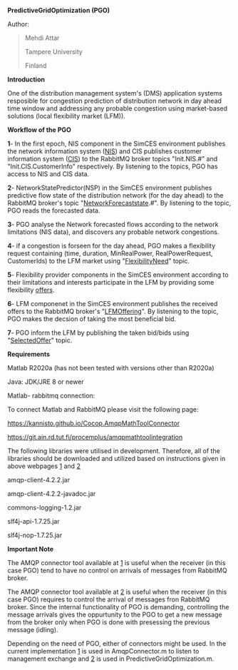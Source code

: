 **PredictiveGridOptimization (PGO)**

Author:

> Mehdi Attar
>
> Tampere University
>
> Finland

**Introduction**

One of the distribution management system's (DMS) application systems resposible for congestion prediction of distribution network in day ahead time window and addressing any probable congestion using market-based solutions (local flexibility market (LFM)).

**Workflow of the PGO**

**1**- In the first epoch, NIS component in the SimCES environment publishes the network information system ([NIS](https://simcesplatform.github.io/energy_msg-init-nis-networkcomponentinfo/)) and CIS publishes customer information system ([CIS](https://simcesplatform.github.io/energy_msg-init-cis-customerinfo/)) to the RabbitMQ broker topics "Init.NIS.#" and "Init.CIS.CustomerInfo" respectively. By listening to the topics, PGO has access to NIS and CIS data.

**2**- NetworkStatePredictor(NSP) in the SimCES environment publishes predictive flow state of the distribution network (for the day ahead) to the RabbitMQ broker's topic "[NetworkForecaststate](https://simcesplatform.github.io/energy_msg-networkforecaststate-voltage/).#". By listening to the topic, PGO reads the forecasted data.

**3**- PGO analyse the Network forecasted flows according to the network limitations (NIS data), and discovers any probable network congestions.

**4**- if a congestion is forseen for the day ahead, PGO makes a flexibility request containing (time, duration, MinRealPower, RealPowerRequest, CustomerIds) to the LFM market using "[FlexibilityNeed](https://simcesplatform.github.io/energy_msg-flexibilityneed/)" topic.

**5**- Flexibility provider components in the SimCES environment according to their limitations and interests participate in the LFM by providing some flexibility [offers](https://simcesplatform.github.io/energy_msg-offer/).

**6**- LFM componenet in the SimCES environment publishes the received offers to the RabbitMQ broker's "[LFMOffering](https://simcesplatform.github.io/energy_msg-lfmoffering/)". By listening to the topic, PGO makes the decsion of taking the most beneficial bid.

**7**- PGO inform the LFM by publishing the taken bid/bids using "[SelectedOffer](https://simcesplatform.github.io/energy_msg-selectedoffer/)" topic.

**Requirements**

Matlab R2020a (has not been tested with versions other than R2020a)

Java: JDK/JRE 8 or newer

Matlab- rabbitmq connection:

To connect Matlab and RabbitMQ please visit the following page:

https://kannisto.github.io/Cocop.AmqpMathToolConnector

https://git.ain.rd.tut.fi/procemplus/amqpmathtoolintegration

The following libraries were utilised in development. Therefore, all of the libraries should be downloaded and utilized based on instructions given in above webpages [1](https://kannisto.github.io/Cocop.AmqpMathToolConnector) and [2](https://git.ain.rd.tut.fi/procemplus/amqpmathtoolintegration)

amqp-client-4.2.2.jar

amqp-client-4.2.2-javadoc.jar

commons-logging-1.2.jar

slf4j-api-1.7.25.jar

slf4j-nop-1.7.25.jar

**Important Note**

The AMQP connector tool available at [1](https://kannisto.github.io/Cocop.AmqpMathToolConnector) is useful when the receiver (in this case PGO) tend to have no control on arrivals of messages from RabbitMQ broker.

The AMQP connector tool available at [2](https://github.com/simcesplatform/AmqpMathToolIntegration) is useful when the receiver (in this case PGO) requires to control the arrival of messages fron RabbitMQ broker. Since the internal functionality of PGO is demanding, controlling the message arrivals gives the oppurtunity to the PGO to get a new message from the broker only when PGO is done with presessing the previous message (idling).

Depending on the need of PGO, either of connectors might be used. In the current implementation [1](https://kannisto.github.io/Cocop.AmqpMathToolConnector) is used in AmqpConnector.m to listen to management exchange and [2](https://github.com/simcesplatform/AmqpMathToolIntegration) is used in PredictiveGridOptimization.m.

